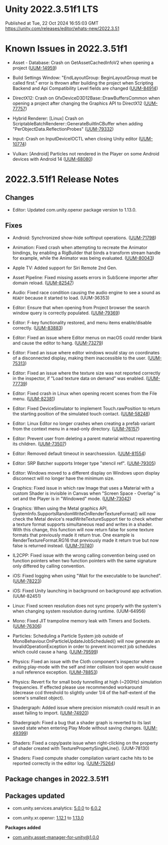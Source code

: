 # Unity 2022.3.51f1 LTS
Published at Tue, 22 Oct 2024 16:55:03 GMT  
https://unity.com/releases/editor/whats-new/2022.3.51

# Known Issues in 2022.3.51f1

- Asset - Database: Crash on GetAssetCachedInfoV2 when opening a project
    ([UUM-14959](https://issuetracker.unity3d.com/issues/crash-on-getassetcachedinfov2-when-opening-a-project))

- Build Settings Window: "EndLayoutGroup: BeginLayoutGroup must be called first." error is thrown after building the project when Scripting Backend and Api Compatibility Level fields are changed
    ([UUM-84914](https://issuetracker.unity3d.com/issues/endlayoutgroup-beginlayoutgroup-must-be-called-first-dot-error-is-thrown-after-building-the-project-when-scripting-backend-and-api-compatibility-level-fields-are-changed))

- DirectX12: Crash on GfxDeviceD3D12Base::DrawBuffersCommon when opening a project after changing the Graphics API to DirectX12
    ([UUM-77757](https://issuetracker.unity3d.com/issues/crash-on-gfxdeviced3d12base-drawbufferscommon-when-opening-a-project-after-changing-the-graphics-api-to-directx12))

- Hybrid Renderer: [Linux] Crash on ScriptableBatchRenderer::GenerateBuiltInCBuffer when adding "PerObjectData.ReflectionProbes"
    ([UUM-79332](https://issuetracker.unity3d.com/issues/linux-crash-on-scriptablebatchrenderer-generatebuiltincbuffer-when-adding-perobjectdata-dot-reflectionprobes))

- Input: Crash on InputDeviceIOCTL when closing Unity editor
    ([UUM-10774](https://issuetracker.unity3d.com/issues/crash-on-inputdeviceioctl-when-closing-unity-editor))

- Vulkan: [Android] Particles not rendered in the Player on some Android devices with Android 14
    ([UUM-68080](https://issuetracker.unity3d.com/issues/android-particles-not-rendered-in-the-player-on-some-android-devices-with-android-14))



# 2022.3.51f1 Release Notes

## Changes

- Editor: Updated com.unity.openxr package version to 1.13.0.



## Fixes

- Android: Synchronized show-hide softInput operations.
    ([UUM-71798](https://issuetracker.unity3d.com/issues/input-events-are-queued-up-and-virtual-keyboard-opens-and-closes-with-1-input-event))

- Animation: Fixed crash when attempting to recreate the Animator bindings, by enabling a RigBuilder that binds a transform stream handle for example, while the Animator was being evaluated.
    ([UUM-80043](https://issuetracker.unity3d.com/issues/crash-on-unityengine-animation-setgenericfloatpropertyvalues-when-keyframing-the-rigbuilder-component-to-enabled-and-disabled))

- Apple TV: Added support for Siri Remote 2nd Gen.

- Asset Pipeline: Fixed missing assets errors in SubScene importer after domain reload.
    ([UUM-82547](https://issuetracker.unity3d.com/issues/missing-prefab-asset-error-in-a-subscene-after-domain-reload))

- Audio: Fixed race condition causing the audio engine to see a sound as `READY` because it started to load.
    (UUM-36353)

- Editor: Ensure that when opening from Project browser the search window query is correctly populated.
    ([UUM-79369](https://issuetracker.unity3d.com/issues/a-second-search-window-opens-when-one-is-already-opened-from-the-project-window-and-the-search-field-is-populated-with-the-project-search-pill-string))

- Editor: F-key functionality restored, and menu items enable/disable correctly.
    ([UUM-83883](https://issuetracker.unity3d.com/issues/ubuntu-cant-type-the-letter-f))

- Editor: Fixed an issue where Editor menus on macOS could render blank and cause the editor to hang.
    ([UUM-73279](https://issuetracker.unity3d.com/issues/mac-menu-sometimes-renders-empty-when-using-help))

- Editor: Fixed an issue where editor windows would stay on coordinates of a disconnected display, making them inaccessible to the user.
    ([UUM-75313](https://issuetracker.unity3d.com/issues/floating-editor-windows-resize-to-smallest-size-when-disconnecting-monitor-on-multi-monitor-setup))

- Editor: Fixed an issue where the texture size was not reported correctly in the inspector, if "Load texture data on demand" was enabled.
    ([UUM-77739](https://issuetracker.unity3d.com/issues/texture-does-not-display-its-size-when-observing-through-inspector-preview))

- Editor: Fixed crash in Linux when opening recent scenes from the File menu.
    ([UUM-82381](https://issuetracker.unity3d.com/issues/linux-crash-on-menucontroller-executemenuitem-when-selecting-recent-scene))

- Editor: Fixed DeviceSimulator to implement Touch.rawPosition to return the starting position of the simulated touch contact.
    ([UUM-58248](https://issuetracker.unity3d.com/issues/touch-dot-rawposition-always-returns-00-when-clicking-or-dragging-anywhere-on-the-screen-in-the-play-mode))

- Editor: Linux Editor no longer crashes when creating a prefab variant from the context menu in a read-only directory.
    ([UUM-76157](https://issuetracker.unity3d.com/issues/linux-crash-on-createvariant-when-a-prefab-variant-is-created-in-the-packages-folder))

- Editor: Prevent user from deleting a parent material without reparenting its children.
    ([UUM-73507](https://issuetracker.unity3d.com/issues/crash-when-selecting-a-certain-material))

- Editor: Removed default timeout in searchsession.
    ([UUM-81554](https://issuetracker.unity3d.com/issues/infinite-loading-slash-freezing-in-memory-profiler-when-trying-to-view-object-details-from-the-unity-object-tab))

- Editor: SRP Batcher supports Integer type "stencil ref".
    ([UUM-79305](https://issuetracker.unity3d.com/issues/when-the-type-of-the-stencil-ref-property-in-the-shader-is-an-integer-srp-batching-is-not-broken-even-if-the-stencil-ref-values-differ))

- Editor: Windows moved to a different display on Windows upon display disconnect will no longer have the minimum size.

- Graphics: Fixed issue in which raw Image that uses a Material with a custom Shader is invisible in Canvas when "Screen Space - Overlay" is set and the Player is in "Windowed" mode.
    ([UUM-73042](https://issuetracker.unity3d.com/issues/raw-image-that-uses-a-material-with-a-custom-shader-is-invisible-in-canvas-when-screen-space-overlay-is-set-and-the-player-is-in-windowed-mode))

- Graphics: When using the Metal graphics API, SystemInfo.SupportsRandomWriteOnRenderTextureFormat\(\) will now check the Metal device's readWriteTextureSupport tier to check whether a texture format supports simultaneous read and writes in a shader. With this change, this function will now return false for some texture formats that previously made it return true. One example is RenderTextureFormat.RG16 that previously made it return true but now false is returned instead.
    ([UUM-70740](https://issuetracker.unity3d.com/issues/supportsrandomwriteonrendertextureformat-shows-false-when-executed-on-2023-dot-2-and-6000-dot-0-streams))

- IL2CPP: Fixed issue with the wrong calling convention being used on function pointers when two function pointers with the same signature only differed by calling convention.

- iOS: Fixed logging when using "Wait for the executable to be launched".
    ([UUM-78223](https://issuetracker.unity3d.com/issues/ios-logging-does-not-work-when-using-wait-for-the-executable-to-be-launched))

- iOS: Fixed Unity launching in background on background app activation.
    (UUM-82451)

- Linux: Fixed screen resolution does not sync properly with the system's when changing system resolution during runtime.
    (UUM-64956)

- Mono: Fixed JIT trampoline memory leak with Timers and Sockets.
    ([UUM-76306](https://issuetracker.unity3d.com/issues/memory-leak-when-using-net-sockets))

- Particles: Scheduling a Particle System job outside of MonoBehaviour.OnParticleUpdateJobScheduled\(\) will now generate an InvalidOperationException in order to prevent incorrect job schedules which could cause a hang.
    ([UUM-79599](https://issuetracker.unity3d.com/issues/editor-freezes-slash-hangs-when-calling-schedulebatch-for-ijobparticlesystemparallelforbatch))

- Physics: Fixed an issue with the Cloth component's inspector where exiting play-mode with the self and inter collision tool open would cause a null reference exception.
    ([UUM-78853](https://issuetracker.unity3d.com/issues/errors-nullreferenceexception-object-reference-not-set-to-an-instance-of-an-object-and-cannot-modify-overlay-dot-displayed-during-event-of-type-eventtype-dot-layout-shown-when-entering-the-play-mode-with-self-collision-and-inter-collision-window-focused))

- Physics: Revert fix for small body tunnelling at high \(~200Hz\) simulation frequencies. If effected please use recommended workaround \(decrease ccd threshold to slightly under 1/4 of the half-extent of the scene's smallest object\).

- Shadergraph: Added issue where precision mismatch could result in an asset failing to import.
    ([UUM-74920](https://issuetracker.unity3d.com/issues/invalidoperationexception-precision-mismatch-error-is-thrown-in-the-console-when-multiplying-two-half-precision-values-in-a-multiply-node-with-single-precision-in-shader-graph))

- Shadergraph: Fixed a bug that a shader graph is reverted to its last saved state when entering Play Mode without saving changes.
    ([UUM-49399](https://issuetracker.unity3d.com/issues/shader-graph-is-reverted-to-its-primary-state-when-entering-play-mode-without-saving-changes))

- Shaders: Fixed a copy/paste issue when right-clicking on the property of shader created with TexturePropertySingleLine\(\).
    (UUM-78130)

- Shaders: Fixed compute shader compilation variant cache hits to be reported correctly in the editor log.
    ([UUM-75264](https://issuetracker.unity3d.com/issues/shader-cache-is-not-used-when-building-the-player-repeatedly))




## Package changes in 2022.3.51f1

## Packages updated

- com.unity.services.analytics: [5.0.0](https://docs.unity3d.com/Packages/com.unity.services.analytics@5.0//changelog/CHANGELOG.html) to [6.0.2](https://docs.unity3d.com/Packages/com.unity.services.analytics@6.0//changelog/CHANGELOG.html)

- com.unity.xr.openxr: [1.12.1](https://docs.unity3d.com/Packages/com.unity.xr.openxr@1.12//changelog/CHANGELOG.html) to [1.13.0](https://docs.unity3d.com/Packages/com.unity.xr.openxr@1.13//changelog/CHANGELOG.html)

**Packages added**

- [com.unity.asset-manager-for-unity@1.0.0](https://docs.unity3d.com/Packages/com.unity.asset-manager-for-unity@1.0//changelog/CHANGELOG.html)